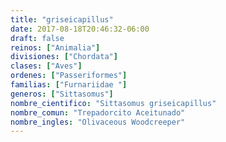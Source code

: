 ```yaml
---
title: "griseicapillus"
date: 2017-08-18T20:46:32-06:00
draft: false
reinos: ["Animalia"]
divisiones: ["Chordata"]
clases: ["Aves"]
ordenes: ["Passeriformes"]
familias: ["Furnariidae "]
generos: ["Sittasomus"]
nombre_cientifico: "Sittasomus griseicapillus"
nombre_comun: "Trepadorcito Aceitunado"
nombre_ingles: "Olivaceous Woodcreeper"
---
```

